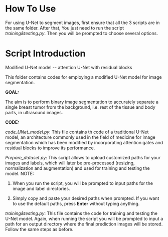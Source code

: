 # How To Use 
For using U-Net to segment images, first ensure that all the 3 scripts are in the same folder. After that, You just need to run the script *training&testing.py*. Then you will be prompted to choose several options.

# Script Introduction
Modified U-Net model -- attention U-Net with residual blocks

This folder contains codes for employing a modified U-Net model for image segmentation.

**GOAL:**

The aim is to perform binary image segmentation to accurately separate a single breast tumor from the background, i.e. rest of the tissue and body parts, in ultrasound images. 

**CODE:**

*code_UNet_model.py*:
This file contains th code of a traditional U-Net model, an architecture commonly used in the field of medicine for image segmentation which has been modified by incorporating attention gates and residual blocks to improve its performance. 

*Prepare_dataset.py*:
This script allows to upload customized paths for your images and labels, which will later be pre-processed (resizing, normalization and augmentation) and used for training and testing the model. NOTE:

1. When you run the script, you will be prompted to input paths for the image and label directories. 

2. Simply copy and paste your desired paths when prompted. If you want to use the default paths, press **Enter** without typing anything.

*training&testing.py*:
This file contains the code for training and testing the U-Net model. Again, when running the script you will be prompted to input a path for an output directory where the final prediction images will be stored. Follow the same steps as before.  
